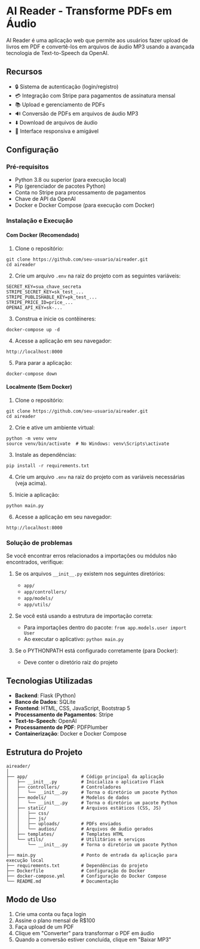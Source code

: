 # AI Reader - Transforme PDFs em Áudio

AI Reader é uma aplicação web que permite aos usuários fazer upload de livros em PDF e convertê-los em arquivos de áudio MP3 usando a avançada tecnologia de Text-to-Speech da OpenAI.

## Recursos

- 🔒 Sistema de autenticação (login/registro)
- 💳 Integração com Stripe para pagamentos de assinatura mensal
- 📚 Upload e gerenciamento de PDFs
- 🔊 Conversão de PDFs em arquivos de áudio MP3
- ⬇️ Download de arquivos de áudio
- 📱 Interface responsiva e amigável

## Configuração

### Pré-requisitos

- Python 3.8 ou superior (para execução local)
- Pip (gerenciador de pacotes Python)
- Conta no Stripe para processamento de pagamentos
- Chave de API da OpenAI
- Docker e Docker Compose (para execução com Docker)

### Instalação e Execução

#### Com Docker (Recomendado)

1. Clone o repositório:
```
git clone https://github.com/seu-usuario/aireader.git
cd aireader
```

2. Crie um arquivo `.env` na raiz do projeto com as seguintes variáveis:
```
SECRET_KEY=sua_chave_secreta
STRIPE_SECRET_KEY=sk_test_...
STRIPE_PUBLISHABLE_KEY=pk_test_...
STRIPE_PRICE_ID=price_...
OPENAI_API_KEY=sk-...
```

3. Construa e inicie os contêineres:
```
docker-compose up -d
```

4. Acesse a aplicação em seu navegador:
```
http://localhost:8000
```

5. Para parar a aplicação:
```
docker-compose down
```

#### Localmente (Sem Docker)

1. Clone o repositório:
```
git clone https://github.com/seu-usuario/aireader.git
cd aireader
```

2. Crie e ative um ambiente virtual:
```
python -m venv venv
source venv/bin/activate  # No Windows: venv\Scripts\activate
```

3. Instale as dependências:
```
pip install -r requirements.txt
```

4. Crie um arquivo `.env` na raiz do projeto com as variáveis necessárias (veja acima).

5. Inicie a aplicação:
```
python main.py
```

6. Acesse a aplicação em seu navegador:
```
http://localhost:8000
```

### Solução de problemas

Se você encontrar erros relacionados a importações ou módulos não encontrados, verifique:

1. Se os arquivos `__init__.py` existem nos seguintes diretórios:
   - `app/`
   - `app/controllers/`
   - `app/models/`
   - `app/utils/`

2. Se você está usando a estrutura de importação correta:
   - Para importações dentro do pacote: `from app.models.user import User`
   - Ao executar o aplicativo: `python main.py`

3. Se o PYTHONPATH está configurado corretamente (para Docker):
   - Deve conter o diretório raiz do projeto

## Tecnologias Utilizadas

- **Backend**: Flask (Python)
- **Banco de Dados**: SQLite
- **Frontend**: HTML, CSS, JavaScript, Bootstrap 5
- **Processamento de Pagamentos**: Stripe
- **Text-to-Speech**: OpenAI
- **Processamento de PDF**: PDFPlumber
- **Containerização**: Docker e Docker Compose

## Estrutura do Projeto

```
aireader/
│
├── app/                    # Código principal da aplicação
│   ├── __init__.py         # Inicializa o aplicativo Flask
│   ├── controllers/        # Controladores
│   │   └── __init__.py     # Torna o diretório um pacote Python
│   ├── models/             # Modelos de dados
│   │   └── __init__.py     # Torna o diretório um pacote Python
│   ├── static/             # Arquivos estáticos (CSS, JS)
│   │   ├── css/
│   │   ├── js/
│   │   ├── uploads/        # PDFs enviados
│   │   └── audios/         # Arquivos de áudio gerados
│   ├── templates/          # Templates HTML
│   └── utils/              # Utilitários e serviços
│       └── __init__.py     # Torna o diretório um pacote Python
│
├── main.py                 # Ponto de entrada da aplicação para execução local
├── requirements.txt        # Dependências do projeto
├── Dockerfile              # Configuração do Docker
├── docker-compose.yml      # Configuração do Docker Compose
└── README.md               # Documentação
```

## Modo de Uso

1. Crie uma conta ou faça login
2. Assine o plano mensal de R$100
3. Faça upload de um PDF
4. Clique em "Converter" para transformar o PDF em áudio
5. Quando a conversão estiver concluída, clique em "Baixar MP3"